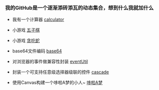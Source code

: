 ### 我的GitHub是一个逐渐添砖添瓦的动态集合，想到什么我就加什么


+ 我有一个计算器 [calculator](https://sumin-null.github.io/display/calculator/calculator.html)

+ 小游戏 [五子棋](https://sumin-null.github.io/display/float.html)

+ 小游戏 [贪吃蛇](https://sumin-null.github.io/display/tanchishe.html)

+ base64文件编码 [base64](https://sumin-null.github.io/display/base64.html)

+ 对浏览器的事件做兼容性封装 [eventUtil](https://sumin-null.github.io/display/event.js)

+ 封装一个可支持任意级选择器级联的控件 [cascade](https://sumin-null.github.io/display/jilian.html)

+ 使用Canvas构建一个哆啦A梦的小人~ [哆啦A梦](https://sumin-null.github.io/display/duola.html)
